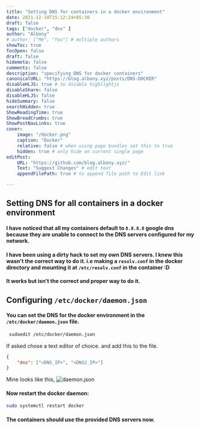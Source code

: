 ```yaml
---
title: "Setting DNS for containers in a docker environment"
date: 2021-12-10T15:12:24+05:30
draft: false
tags: ["docker", "dns" ]
author: "Albony"
# author: ["Me", "You"] # multiple authors
showToc: true
TocOpen: false
draft: false
hidemeta: false
comments: false
description: "specifying DNS for docker containers"
canonicalURL: "https://blog.albony.xyz/posts/DNS-DOCKER"
disableHLJS: true # to disable highlightjs
disableShare: false
disableHLJS: false
hideSummary: false
searchHidden: true
ShowReadingTime: true
ShowBreadCrumbs: true
ShowPostNavLinks: true
cover:
    image: "/docker.png" 
    caption: "Docker" 
    relative: false # when using page bundles set this to true
    hidden: true # only hide on current single page
editPost:
    URL: "https://github.com/blog.albony.xyz/"
    Text: "Suggest Changes" # edit text
    appendFilePath: true # to append file path to Edit link

---
```

## Setting DNS for all containers in a docker environment 
#### I have noticed that all my containers default to `8.8.8.8` google dns because they are unable to connect to the DNS servers configured for my network.
#### I have been using a dirty hack to set my own DNS servers. I knew this wasn't the correct way to do it. i.e making a `resolv.conf` in the docker directory and mounting it at `/etc/resolv.conf` in the container :D
#### It works but isn't the correct and proper way to do it. 
##  Configuring `/etc/docker/daemon.json`
#### You can set the DNS for the docker environment in the `/etc/docker/daemon.json` file.  
``` sh
 sudoedit /etc/docker/daemon.json

```
If asked chose a text editor of choice. 
and add this to the file. 
```json
{
    "dns": ["<DNS_IP>", "<DNS2_IP>"]
}
```
Mine looks like this, 
![daemon.json](/daemon.json.png)

#### Now restart the docker daemon: 
```sh
sudo systemctl restart docker
```

#### The containers should use the provided DNS servers now.
